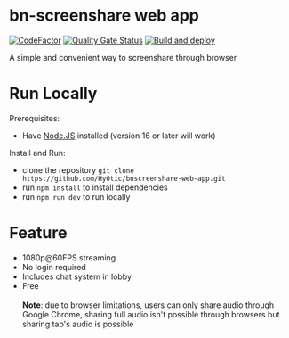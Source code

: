 # bn-screenshare web app
[![CodeFactor](https://www.codefactor.io/repository/github/hy0tic/bnscreenshare-web-app/badge)](https://www.codefactor.io/repository/github/hy0tic/bnscreenshare-web-app)
[![Quality Gate Status](https://sonarcloud.io/api/project_badges/measure?project=Hy0tic_bnscreenshare-web-app&metric=alert_status)](https://sonarcloud.io/summary/new_code?id=Hy0tic_bnscreenshare-web-app)
[![Build and deploy](https://github.com/Hy0tic/bnscreenshare-web-app/actions/workflows/azure-static-web-apps-thankful-bush-0e0949c0f.yml/badge.svg)](https://github.com//Hy0tic/bnscreenshare-web-app/actions/workflows/azure-static-web-apps-thankful-bush-0e0949c0f.yml) 

A simple and convenient way to screenshare through browser

# Run Locally
Prerequisites:
* Have [Node.JS](https://nodejs.org/en) installed (version 16 or later will work)

Install and Run:
* clone the repository `git clone https://github.com/Hy0tic/bnscreenshare-web-app.git`
* run `npm install` to install dependencies
* run `npm run dev` to run locally

# Feature
* 1080p@60FPS streaming
* No login required
* Includes chat system in lobby
* Free
\
\
 **Note**: due to browser limitations, users can only share audio through Google Chrome, sharing full audio isn't possible through browsers but sharing tab's audio is possible
